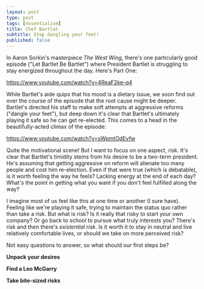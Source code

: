 ```yaml
---
layout: post
type: post
tags: [essentialism]
title: Chef Bartlet
subtitle: Stop dangling your feet!
published: false
---
```


In Aaron Sorkin's masterpiece *The West Wing*, there's one particularly good episode ("Let Bartlet Be Bartlet") where President Bartlet is struggling to stay energized throughout the day.  Here's Part One:

https://www.youtube.com/watch?v=4ReaF2ke-q4

While Bartlet's aide quips that his mood is a dietary issue, we soon find out over the course of the episode that the root cause might be deeper.  Bartlet's directed his staff to make soft attempts at aggressive reforms ("dangle your feet"), but deep down it's clear that Bartlet's ultimately playing it safe so he can get re-elected.  This comes to a head in the beautifully-acted climax of the episode:

https://www.youtube.com/watch?v=sWpmtOdEvfw

Quite the motivational scene!  But I want to focus on one aspect, risk.  It's clear that Bartlet's timidity stems from his desire to be a two-term president.  He's assuming that getting aggressive on reform will alienate too many people and cost him re-election.  Even if that were true (which is debatable), is it worth feeling the way he feels?  Lacking energy at the end of each day?  What's the point in getting what you want if you don't feel fulfilled along the way?

I imagine most of us feel like this at one time or another (I sure have).  Feeling like we're playing it safe, trying to maintain the status quo rather than take a risk.  But what is risk?  Is it really that risky to start your own company?  Or go back to school to pursue what truly interests you?  There's risk and then there's *existential risk*.  Is it worth it to stay in neutral and live relatively comfortable lives, or should we take on more perceived risk?

Not easy questions to answer, so what should our first steps be?

**Unpack your desires**

**Find a Leo McGarry**

**Take bite-sized risks**